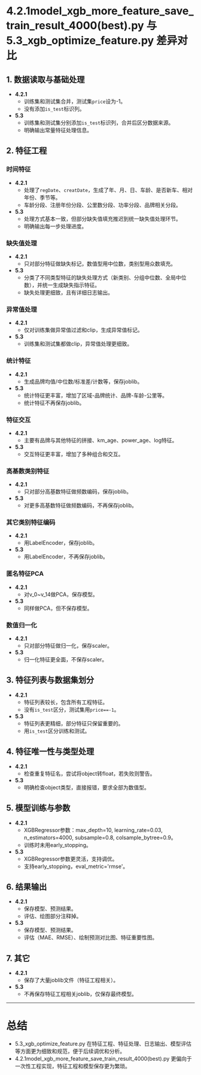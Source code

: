 # 4.2.1model_xgb_more_feature_save_train_result_4000(best).py 与 5.3_xgb_optimize_feature.py 差异对比

## 1. 数据读取与基础处理
- **4.2.1**
  - 训练集和测试集合并，测试集`price`设为-1。
  - 没有添加`is_test`标识列。
- **5.3**
  - 训练集和测试集分别添加`is_test`标识列，合并后区分数据来源。
  - 明确输出常量特征处理信息。

## 2. 特征工程
### 时间特征
- **4.2.1**
  - 处理了`regDate`、`creatDate`，生成了年、月、日、车龄、是否新车、相对年份、季节等。
  - 车龄分段、注册年份分段、公里数分段、功率分段、品牌相关分段。
- **5.3**
  - 处理方式基本一致，但部分缺失值填充推迟到统一缺失值处理环节。
  - 明确输出每一步处理进度。

### 缺失值处理
- **4.2.1**
  - 只对部分特征做缺失标记，数值型用中位数，类别型用众数填充。
- **5.3**
  - 分类了不同类型特征的缺失处理方式（新类别、分组中位数、全局中位数），并统一生成缺失指示特征。
  - 缺失处理更细致，且有详细日志输出。

### 异常值处理
- **4.2.1**
  - 仅对训练集做异常值过滤和clip，生成异常值标记。
- **5.3**
  - 训练集和测试集都做clip，异常值处理更细致。

### 统计特征
- **4.2.1**
  - 生成品牌均值/中位数/标准差/计数等，保存joblib。
- **5.3**
  - 统计特征更丰富，增加了区域-品牌统计、品牌-车龄-公里等。
  - 统计特征不再保存joblib。

### 特征交互
- **4.2.1**
  - 主要有品牌与其他特征的拼接、km_age、power_age、log特征。
- **5.3**
  - 交互特征更丰富，增加了多种组合和交互。

### 高基数类别特征
- **4.2.1**
  - 只对部分高基数特征做频数编码，保存joblib。
- **5.3**
  - 对更多高基数特征做频数编码，不再保存joblib。

### 其它类别特征编码
- **4.2.1**
  - 用LabelEncoder，保存joblib。
- **5.3**
  - 用LabelEncoder，不再保存joblib。

### 匿名特征PCA
- **4.2.1**
  - 对v_0~v_14做PCA，保存模型。
- **5.3**
  - 同样做PCA，但不保存模型。

### 数值归一化
- **4.2.1**
  - 只对部分特征做归一化，保存scaler。
- **5.3**
  - 归一化特征更全面，不保存scaler。

## 3. 特征列表与数据集划分
- **4.2.1**
  - 特征列表较长，包含所有工程特征。
  - 没有`is_test`区分，测试集用`price==-1`。
- **5.3**
  - 特征列表更精细，部分特征只保留重要的。
  - 用`is_test`区分训练和测试。

## 4. 特征唯一性与类型处理
- **4.2.1**
  - 检查重复特征名，尝试将object转float，若失败则警告。
- **5.3**
  - 明确检查object类型，直接报错，要求全部为数值型。

## 5. 模型训练与参数
- **4.2.1**
  - XGBRegressor参数：max_depth=10, learning_rate=0.03, n_estimators=4000, subsample=0.8, colsample_bytree=0.9。
  - 训练时未用early_stopping。
- **5.3**
  - XGBRegressor参数更灵活，支持调优。
  - 支持early_stopping，eval_metric='rmse'。

## 6. 结果输出
- **4.2.1**
  - 保存模型、预测结果。
  - 评估、绘图部分注释掉。
- **5.3**
  - 保存模型、预测结果。
  - 评估（MAE、RMSE）、绘制预测对比图、特征重要性图。

## 7. 其它
- **4.2.1**
  - 保存了大量joblib文件（特征工程相关）。
- **5.3**
  - 不再保存特征工程相关joblib，仅保存最终模型。

---

# 总结
- 5.3_xgb_optimize_feature.py 在特征工程、特征处理、日志输出、模型评估等方面更为细致和规范，便于后续调优和分析。
- 4.2.1model_xgb_more_feature_save_train_result_4000(best).py 更偏向于一次性工程实现，特征工程和模型保存更为繁琐。 